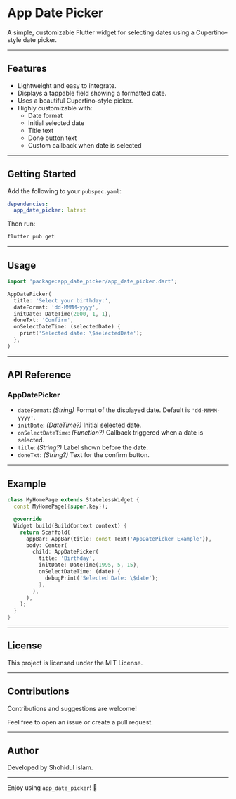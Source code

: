 # App Date Picker

A simple, customizable Flutter widget for selecting dates using a Cupertino-style date picker.

---

## Features

- Lightweight and easy to integrate.
- Displays a tappable field showing a formatted date.
- Uses a beautiful Cupertino-style picker.
- Highly customizable with:
    - Date format
    - Initial selected date
    - Title text
    - Done button text
    - Custom callback when date is selected

---

## Getting Started

Add the following to your `pubspec.yaml`:

```yaml
dependencies:
  app_date_picker: latest
```

Then run:

```bash
flutter pub get
```

---

## Usage

```dart
import 'package:app_date_picker/app_date_picker.dart';

AppDatePicker(
  title: 'Select your birthday:',
  dateFormat: 'dd-MMMM-yyyy',
  initDate: DateTime(2000, 1, 1),
  doneTxt: 'Confirm',
  onSelectDateTime: (selectedDate) {
    print('Selected date: \$selectedDate');
  },
)
```

---

## API Reference

### AppDatePicker
- `dateFormat`: *(String)* Format of the displayed date. Default is `'dd-MMMM-yyyy'`.
- `initDate`: *(DateTime?)* Initial selected date.
- `onSelectDateTime`: *(Function?)* Callback triggered when a date is selected.
- `title`: *(String?)* Label shown before the date.
- `doneTxt`: *(String?)* Text for the confirm button.

---

## Example

```dart
class MyHomePage extends StatelessWidget {
  const MyHomePage({super.key});

  @override
  Widget build(BuildContext context) {
    return Scaffold(
      appBar: AppBar(title: const Text('AppDatePicker Example')),
      body: Center(
        child: AppDatePicker(
          title: 'Birthday',
          initDate: DateTime(1995, 5, 15),
          onSelectDateTime: (date) {
            debugPrint('Selected Date: \$date');
          },
        ),
      ),
    );
  }
}
```

---

## License

This project is licensed under the MIT License.

---

## Contributions

Contributions and suggestions are welcome!

Feel free to open an issue or create a pull request.

---

## Author

Developed by Shohidul islam.

---

Enjoy using `app_date_picker`! 🎈

